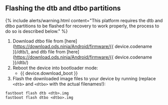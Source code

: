 ## Flashing the dtb and dtbo partitions

 {% include alerts/warning.html content="This platform requires the dtb and dtbo partitions to be flashed for recovery to work properly, the process to do so is described below." %}

 1. Download dtbo file from [here](https://download.ods.ninja/Android/firmware/{{ device.codename }}/dtb/), and dtb file from [here](https://download.ods.ninja/Android/firmware/{{ device.codename }}/dtb/)
 2. Reboot the device into bootloader mode:
     * {{ device.download_boot }}
 3. Flash the downloaded image files to your device by running (replace `<dtb>` and `<dtbo>` with the actual filenames!):
 ```
 fastboot flash dtb <dtb>.img
 fastboot flash dtbo <dtbo>.img
 ```
